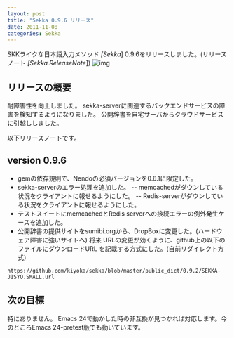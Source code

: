 ```yaml
---
layout: post
title: "Sekka 0.9.6 リリース"
date: 2011-11-08
categories: Sekka
---
```

SKKライクな日本語入力メソッド *[Sekka*] 0.9.6をリリースしました。(リリースノート *[Sekka.ReleaseNote*])
 ![img](http://mrg.bz/NbpKsE)

## リリースの概要
耐障害性を向上しました。
sekka-serverに関連するバックエンドサービスの障害を検知するようになりました。
公開辞書を自宅サーバからクラウドサービスに引越ししました。

以下リリースノートです。
## version 0.9.6
- gemの依存規則で、Nendoの必須バージョンを0.6.1に限定した。
- sekka-serverのエラー処理を追加した。
-- memcachedがダウンしている状況をクライアントに報せるようにした。
-- Redis-serverがダウンしている状況をクライアントに報せるようにした。
- テストスイートにmemcachedとRedis serverへの接続エラーの例外発生ケースを追加した。
- 公開辞書の提供サイトをsumibi.orgから、DropBoxに変更した。(ハードウェア障害に強いサイトへ)
 将来 URLの変更が効くように、github上の以下のファイルにダウンロードURL
 を記載する方式にした。(自前リダイレクト方式)
```
https://github.com/kiyoka/sekka/blob/master/public_dict/0.9.2/SEKKA-JISYO.SMALL.url
```

## 次の目標
特にありません。
Emacs 24で動かした時の非互換が見つかれば対応します。今のところEmacs 24-pretest版でも動いています。
